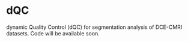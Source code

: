 # dQC
dynamic Quality Control (dQC) for segmentation analysis of DCE-CMRI datasets. Code will be available soon.
